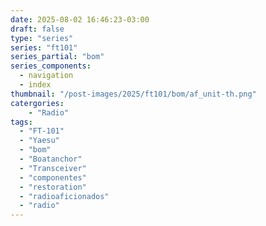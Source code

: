 ```yaml
---
date: 2025-08-02 16:46:23-03:00
draft: false
type: "series"
series: "ft101"
series_partial: "bom"
series_components:
  - navigation
  - index
thumbnail: "/post-images/2025/ft101/bom/af_unit-th.png"
catergories:
    - "Radio"
tags: 
  - "FT-101"
  - "Yaesu"
  - "bom"
  - "Boatanchor"
  - "Transceiver"
  - "componentes"
  - "restoration"
  - "radioaficionados"
  - "radio" 
---
```

